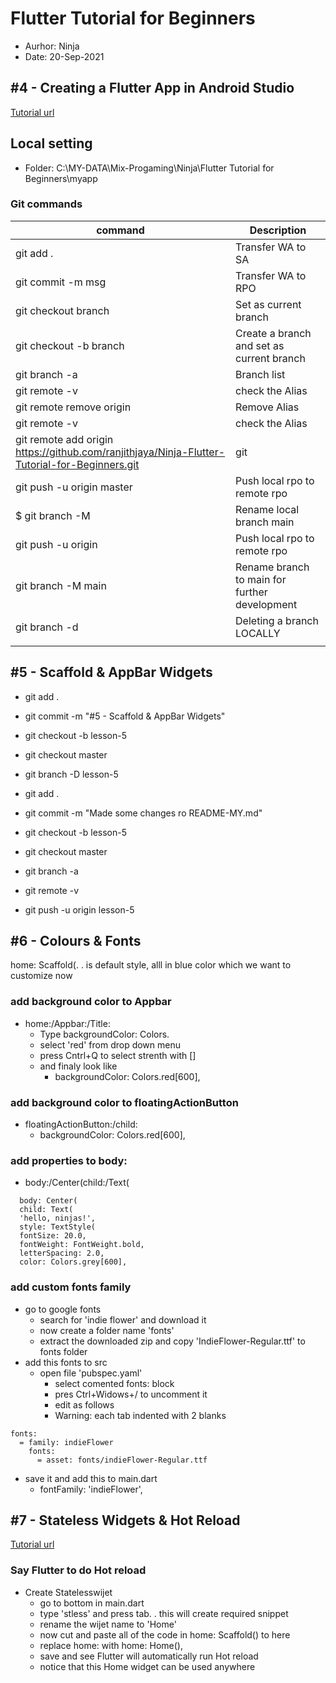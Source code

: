 # Flutter Tutorial for Beginners
- Aurhor: Ninja
- Date: 20-Sep-2021
## #4 - Creating a Flutter App in Android Studio
[Tutorial url](https://www.youtube.com/watch?v=TSIhiZ5jRB0)
## Local setting
- Folder: C:\MY-DATA\Mix-Progaming\Ninja\Flutter Tutorial for Beginners\myapp
### Git commands
| command      | Description |
| ----------- | ----------- |
| git add .      | Transfer WA to SA       |
| git commit -m msg      | Transfer WA to RPO       |
| git checkout branch      | Set as current branch       |
| git checkout -b branch      | Create a branch and set as current branch       |
| git branch -a      | Branch list       |
| git remote -v | check the Alias|
| git remote remove origin | Remove Alias |
| git remote -v | check the Alias |
| git remote add origin https://github.com/ranjithjaya/Ninja-Flutter-Tutorial-for-Beginners.git | git | Set Alias for the remote rpo-url |
| git push -u origin master | Push local rpo to remote rpo |
| $ git branch -M <newbranchname> | Rename local branch main |
| git push -u origin <newbranchname> | Push local rpo to remote rpo |
| git branch -M main | Rename branch to main for further development |
| git branch -d <branch> | Deleting a branch LOCALLY |
|  |  |

## #5 - Scaffold & AppBar Widgets
- git add .
- git commit -m "#5 - Scaffold & AppBar Widgets"
- git checkout -b lesson-5
- git checkout master

- git branch -D  lesson-5
- git add .
- git commit -m "Made some changes ro README-MY.md"
- git checkout -b lesson-5
- git checkout master

- git branch -a
- git remote -v
- git push -u origin lesson-5

## #6 - Colours & Fonts
home: Scaffold(. .  is default style, alll in blue color which we want to customize now
### add background color to Appbar
- home:/Appbar:/Title:
    - Type backgroundColor: Colors. 
    - select 'red' from drop down menu 
    - press Cntrl+Q to select strenth with []
    - and finaly look like
        - backgroundColor: Colors.red[600],
### add background color to floatingActionButton
- floatingActionButton:/child:
    - backgroundColor: Colors.red[600],
### add properties to body:
- body:/Center(child:/Text(
````Flutter
  body: Center(
  child: Text(
  'hello, ninjas!',
  style: TextStyle(
  fontSize: 20.0,
  fontWeight: FontWeight.bold,
  letterSpacing: 2.0,
  color: Colors.grey[600],
````
### add custom fonts family
- go to google fonts
  - search for 'indie flower' and download it
  - now create a folder name 'fonts'
  - extract the downloaded zip and copy 'IndieFlower-Regular.ttf' to fonts folder
- add this fonts to src
  - open file 'pubspec.yaml'
    - select comented fonts: block
    - pres Ctrl+Widows+/ to uncomment it
    - edit as follows
    - Warning: each tab indented with 2 blanks

````Flutter
fonts:
  = family: indieFlower                     
    fonts:
      = asset: fonts/indieFlower-Regular.ttf
````    
- save it and add this to main.dart
    - fontFamily: 'indieFlower',
  
## #7 - Stateless Widgets & Hot Reload 
[Tutorial url](https://www.youtube.com/watch?v=zwPBMg3SHVU&list=PL4cUxeGkcC9jLYyp2Aoh6hcWuxFDX6PBJ&index=7)
### Say Flutter to do Hot reload
- Create Statelesswijet
  - go to bottom in main.dart 
  - type 'stless' and press tab. . this will create required snippet
  - rename the wijet name to 'Home'
  - now cut and paste all of the code in home: Scaffold() to here
  - replace home: with home: Home(),
  - save and see Flutter will automatically run Hot reload
  - notice that this Home widget can be used anywhere
